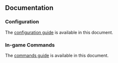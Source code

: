 ## Documentation

### Configuration

The [configuration guide](Configuration-guide) is available in this document.

### In-game Commands

The [commands guide](Commands-guide) is available in this document.
